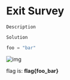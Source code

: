 # Exit Survey

`Description`

`Solution`

```python
foo = "bar"
```

![img](flag.png)

flag is: **flag{foo_bar}**